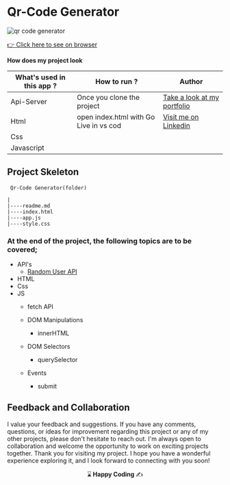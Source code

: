 # Qr-Code Generator

![qr code generator](https://github.com/kaplanh/qrCode_generator-master/assets/101884444/44eecacf-ff1e-4cec-9db4-689cbd3a76e0)

[:point_right: Click here to see on browser]( https://kaplanh.github.io/qrCode_generator-master/)



**How does my project look**


 **What's used in this app ?** | **How to run ?** | **Author** |
|----------|---------|------------
|Api-Server | Once you clone the project|[Take a look at my portfolio](https://kaplanh.github.io/Portfolio_with_CssFlex/)|
|Html| open index.html with Go Live in vs cod|[Visit me on Linkedin](https://www.linkedin.com/in/kaplan-h/)|
|Css||   
|Javascript |  |  


## Project Skeleton 

```
 Qr-Code Generator(folder)

|
|----readme.md                        
|----index.html
|----app.js
|----style.css

```

### At the end of the project, the following topics are to be covered;

- API's
  - [Random User API](https://randomuser.me/api)
- HTML
- Css
- JS  
   - fetch API                  
  
   - DOM Manipulations
      - innerHTML
  
     
    - DOM Selectors
      - querySelector  
    
    - Events
        - submit
 

## Feedback and Collaboration
I value your feedback and suggestions. If you have any comments, questions, or ideas for improvement regarding this project or any of my other projects, please don't hesitate to reach out.
I'm always open to collaboration and welcome the opportunity to work on exciting projects together.
Thank you for visiting my project. I hope you have a wonderful experience exploring it, and I look forward to connecting with you soon!



<p align="center"> ⌛<strong> Happy Coding </strong> ✍ </p>







